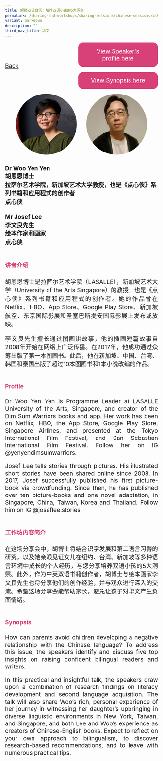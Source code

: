 ```yaml
---
title: 解锁双语自信：培养双语小孩的5大洞察
permalink: /sharing-and-workshops/sharing-sessions/chinese-sessions/cl9/
variant: markdown
description: ""
third_nav_title: 华文
---
```

<style>
.entry-title{
  font-size: 2.25rem;
  font-weight: 700;
  margin-bottom: 2rem;
  text-align: center;
}
.entry-content p{
  text-align: justify;
}

.entry-title.supported-by{
  margin-bottom: 0;
  margin-top: 3rem;
}

.entry-content .buttons-container{
  align-items: center;
  column-gap: 1rem;
  display: flex;
  flex-wrap: wrap;
  justify-content: center;
}
.entry-content .buttons-container .btn-link{
  background-color: #7431e8;
  border-radius: 0.4rem;
  color: #fff;
  font-size: 1.5rem;
  margin-bottom: 1rem;
  padding: 15px 20px;
  text-align: center;
  text-decoration: none;
  width: 15rem;
}
.entry-content .buttons-container .btn-link:hover{
  background-color: lightgrey;
}

.entry-content.sharing-sessions{
  align-items: center;
  display: flex;
  flex-direction: column;
  row-gap: 1.5rem;
}
.entry-content.sharing-sessions .session-item{
  align-items: flex-start;
  background-color:#d84178;
  border-radius: 0.5rem;
  color: #ffffff;
  row-gap: 2rem;
  display: flex;
  font-size: 1.1rem;
  flex-direction: column;
  line-height: 1.2;
  justify-content: space-between;
  margin-bottom: 2rem;
  padding: 1rem;
  width: 100%;
}
.entry-content.sharing-sessions .session-item .lower-wrapper{
  display: flex;
  flex-direction: column;
  row-gap: 2rem;
  width: 100%;
}
.entry-content.sharing-sessions .session-item .session-link{
  border: 2px solid lightgrey;
  border-radius: 0.5rem;
  padding: 1rem;
  text-align: center;
}
.entry-content.sharing-sessions .session-item .session-link a{
  color: #ffffff;
}

.entry-content.sharing-sessions.malay-sessions .session-item{
  background-color: #a3c864;
}

.entry-content.sharing-sessions.tamil-sessions .session-item,
.entry-content.sharing-sessions.preschools-exhibitors .session-item{
  background-color: #9b4490;
}

.entry-content.sharing-sessions.english-sessions .session-item{
  background-color: #fa0;
}

.entry-content.sharing-sessions.primary-secondary-exhibitors .session-item{
  background-color: #a3c864;
}

.entry-content.sharing-sessions .session-item .session-link:hover{
  background-color: lightgrey;
}

.entry-content.sharing-session-item{
  font-size: 1.2rem;
}
.entry-content.sharing-session-item .sharing-sessions-nav{
  align-items: center;
  column-gap: 1rem;
  display: flex;
  flex-wrap: wrap;
  justify-content: space-between;
  padding-bottom: 1rem;
}
.entry-content.sharing-session-item .sharing-sessions-nav .inner-nav-wrapper{
  column-gap: 1rem;
  display: flex;
  flex: 2;
  flex-wrap: wrap;
  justify-content: flex-end;
  row-gap: 1rem;
}
.entry-content.sharing-session-item .sharing-sessions-nav .inner-nav-wrapper .nav-btn{
  background-color: #d84178;
  border-radius: 1rem;
  color: #fff;
  padding: 1rem 2rem;
  text-align: center;
  width: 100%;
}
.entry-content.sharing-session-item.malay-session .sharing-sessions-nav .inner-nav-wrapper .nav-btn{
  background-color: #a3c864;
}
.entry-content.sharing-session-item.tamil-session .sharing-sessions-nav .inner-nav-wrapper .nav-btn{
  background-color: #9b4490;
}
.entry-content.sharing-session-item.english-session .sharing-sessions-nav .inner-nav-wrapper .nav-btn{
  background-color: #fa0;
}
.entry-content.sharing-session-item .sharing-sessions-nav .inner-nav-wrapper .nav-btn:hover{
  background-color: lightgrey;
}
.entry-content.sharing-session-item .profile-photo-container{
  align-items: center;
  column-gap: 1rem;
  display: flex;
  flex-wrap: wrap;
  justify-content: space-between;
  row-gap: 1rem;
}
.entry-content.sharing-session-item .profile-photo{
  align-items: center;
  column-gap: 2rem;
  display: flex;
  flex-wrap: wrap;
  justify-content: center;
  row-gap: 2rem;
  margin-bottom: 2rem;
}
.entry-content.sharing-session-item .profile-photo img{
  border-radius: 100px;
  width: 200px;
}
.entry-content.sharing-session-item.awardee-item .profile-photo{
  width: 100%;
}
.entry-content.sharing-session-item .profile-name{
  font-weight: 700;
  margin-bottom: 3rem;
}
.entry-content.sharing-session-item h4{
  color: #d84178;
}
.entry-content.sharing-session-item.malay-session h4{
  color: #a3c864;
}
.entry-content.sharing-session-item.tamil-session h4{
  color: #9b4490;
}
.entry-content.sharing-session-item.english-session h4{
  color: #fa0;
}
.entry-content.sharing-session-item.awardee-item h3,
.entry-content.sharing-session-item.awardee-item h4{
  color: #4372d6;
}
.entry-content.sharing-session-item .section-wrapper{
  margin-bottom: 3rem;
}

.entry-content.awardees-container h4{
  font-weight: 700;
  margin-bottom: 3rem;
}
.entry-content.awardees-container a{
  text-decoration: none;
}
.entry-content.awardees-container .section-wrapper{
  margin-bottom: 10rem;
}
.entry-content.awardees-container .section-row{
  column-gap: 1rem;
  display: flex;
  flex-wrap: wrap;
  justify-content: space-around;
  row-gap: 1rem;
}
.entry-content.awardees-container .section-column{
  width: 30%;
}
.entry-content.awardees-container .awardee-wrapper{
  align-items: center;
  display: flex;
  flex-direction: column;
  justify-content: center;
  row-gap: 1rem;
}
.entry-content.awardees-container .awardee-wrapper .awardee-pic{
  width: 10rem;
}
.entry-content.awardees-container .awardee-wrapper .awardee-profile{
  color: #484848;
  text-align: center;
}
.entry-content.awardees-container .awardee-wrapper .name-english{
  font-size: 1.25rem;
  margin-bottom: 1rem;
}
.entry-content.awardees-container .awardee-wrapper .name-chinese{
  font-size: 1.25rem;
  margin-bottom: 1rem;
}

.entry-content .btntop{
  position: fixed;
  float: right;
  bottom: 20px;
  right: 80px;
  z-index: 99;
  boder: none;
  background-color: #3bb9ff;
  cursor: pointer;
  padding: 15px;
  boder-radius: 4px;
  color: #fff;
  font-weight: 600;
}

.coming-soon{
  color: #7431e8;
  font-size: 2rem;
  font-weight: 700;
  margin-top: 3rem;
  text-align: center;
}

@media all and (min-width: 40rem ){
  .entry-content.sharing-sessions{
    align-items: flex-start;
    display: flex;
    flex-direction: column;
    row-gap: 1.5rem;
  }

  
  .entry-content.sharing-sessions .session-item .lower-wrapper{
    align-items: center;
    flex-direction: row;
    justify-content: space-between;
  }

  .entry-content.sharing-session-item .sharing-sessions-nav .inner-nav-wrapper .nav-btn{
    width: 45%;
  }
}
</style>

<div class="entry-content sharing-session-item">
<div class="sharing-sessions-nav">
<a href="/sharing-and-workshops/sharing-sessions/chinese-sessions/">Back</a>
<div class="inner-nav-wrapper">
<a class="nav-btn" href="#C1">View Speaker's profile here</a>
<a class="nav-btn" href="#C2">View Synopsis here</a>
</div>
</div>

<div class="profile-photo">
<img alt="Woo Yen Yen" src="/images/Sharing_sessions/woo-yen-yen.jpg">
<img alt="Josef Lee" src="/images/Sharing_sessions/josef-lee.jpg">
</div>

<div class="profile-name">
Dr Woo Yen Yen<br>
胡恩恩博士<br>
拉萨尔艺术学院，新加坡艺术大学教授，也是《点心侠》系列书籍和应用程式的创作者<br>
点心侠<br>
<br>
Mr Josef Lee<br>
李文良先生<br>
绘本作家和画家<br>
点心侠
</div>

<div class="section-wrapper">
<h4 id="C1">讲者介绍</h4>
<p>
胡恩恩博士是拉萨尔艺术学院（LASALLE），新加坡艺术大学（University of the Arts Singapore）的教授，也是《点心侠》系列书籍和应用程式的创作者。她的作品曾在Netflix、HBO、App Store、Google Play Store、新加坡航空、东京国际影展和圣塞巴斯提安国际影展上发布或放映。
</p>
<p>
李文良先生擅长通过图画讲故事，他的插画短篇故事自2008年开始在网络上广泛传播。在2017年，他成功通过众筹出版了第一本图画书。此后，他在新加坡、中国、台湾、韩国和泰国出版了超过10本图画书和1本小说改编的作品。
</p>
</div>

<div class="section-wrapper">
<h4>Profile</h4>
<p>
Dr Woo Yen Yen is Programme Leader at LASALLE University of the Arts, Singapore, and creator of the Dim Sum Warriors books and app. Her work has been on Netflix, HBO, the App Store, Google Play Store, Singapore Airlines, and presented at the Tokyo International Film Festival, and San Sebastian International Film Festival. Follow her on IG @yenyendimsumwarriors.
</p>
<p>
Josef Lee tells stories through pictures. His illustrated short stories have been shared online since 2008. In 2017, Josef successfully published his first picture-book via crowdfunding. Since then, he has published over ten picture-books and one novel adaptation, in Singapore, China, Taiwan, Korea and Thailand. Follow him on IG @joseflee.stories
</p>
</div>

<div class="section-wrapper">
<h4 id="C2">工作坊内容简介</h4> 
<p>
在这场分享会中，胡博士将结合识字发展和第二语言习得的研究，以及她亲眼见证女儿在纽约、台湾、新加坡等多种语言环境中成长的个人经历，与您分享培养双语小孩的5大洞察。此外，作为中英双语书籍创作者，胡博士与绘本画家李文良先生也将分享他们的创作经验，并与观众进行深入的交流。希望这场分享会能帮助家长，避免让孩子对华文产生负面情绪。
</p>
</div>

<div class="section-wrapper">
<h4>Synopsis</h4> 
<p>
How can parents avoid children developing a negative relationship with the Chinese language? To address this issue, the speakers identify and discuss five top insights on raising confident bilingual readers and writers.
</p>
<p>
In this practical and insightful talk, the speakers draw upon a combination of research findings on literacy development and second language acquisition. The talk will also share Woo’s rich, personal experience of  her journey in witnessing her daughter’s upbringing in diverse linguistic environments in New York, Taiwan, and Singapore, and both Lee and Woo’s experience as creators of Chinese-English books. Expect to reflect on your own approach to bilingualism, to discover research-based recommendations, and  to leave with numerous practical tips.
</p>
</div>

<div class="section-wrapper">
</div>
</div>